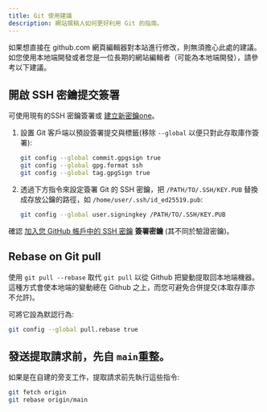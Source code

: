 ```yaml
---
title: Git 使用建議
description: 網站撰稿人如何更好利用 Git 的指南。
---
```


如果想直接在 github.com 網頁編輯器對本站進行修改，則無須擔心此處的建議。 如您使用本地端開發或者您是一位長期的網站編輯者（可能為本地端開發），請參考以下建議。

## 開啟 SSH 密鑰提交簽署

可使用現有的SSH 密鑰簽署或 [建立新密鑰one](https://docs.github.com/en/authentication/connecting-to-github-with-ssh/generating-a-new-ssh-key-and-adding-it-to-the-ssh-agent)。

1. 設置 Git 客戶端以預設簽署提交與標籤(移除 `--global` 以便只對此存取庫作簽署):

    ```bash
    git config --global commit.gpgsign true
    git config --global gpg.format ssh
    git config --global tag.gpgSign true
    ```

2. 透過下方指令來設定簽署 Git 的 SSH 密鑰，把 `/PATH/TO/.SSH/KEY.PUB` 替換成存放公鑰的路徑，如 `/home/user/.ssh/id_ed25519.pub`:

    ```bash
    git config --global user.signingkey /PATH/TO/.SSH/KEY.PUB
    ```

確認 [加入您 GitHub 帳戶中的 SSH 密鑰](https://docs.github.com/en/authentication/connecting-to-github-with-ssh/adding-a-new-ssh-key-to-your-github-account#adding-a-new-ssh-key-to-your-account) **簽署密鑰** (其不同於驗證密鑰)。

## Rebase on Git pull

使用 `git pull --rebase` 取代 `git pull` 以從 Github 把變動提取回本地端機器。 這種方式會使本地端的變動總在 Github 之上，而您可避免合併提交(本取存庫亦不允許)。

可將它設為默認行為:

```bash
git config --global pull.rebase true
```

## 發送提取請求前，先自 `main`重整。

如果是在自建的旁支工作，提取請求前先執行這些指令:

```bash
git fetch origin
git rebase origin/main
```

